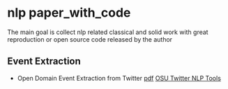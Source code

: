 # nlp paper_with_code
The main goal is collect nlp related classical and solid work with great reproduction or open source code released by the author

## Event Extraction
* Open Domain Event Extraction from Twitter  [pdf](http://citeseerx.ist.psu.edu/viewdoc/download?doi=10.1.1.481.6809&rep=rep1&type=pdf)
[OSU Twitter NLP Tools](https://github.com/aritter/twitter_nlp)